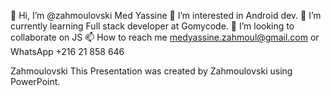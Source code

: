 👋 Hi, I’m @zahmoulovski Med Yassine
👀 I’m interested in Android dev.
🌱 I’m currently learning Full stack developer at Gomycode.
💞️ I’m looking to collaborate on JS
📫 How to reach me medyassine.zahmoul@gmail.com or WhatsApp +216 21 858 646

Zahmoulovski
This Presentation was created by Zahmoulovski using PowerPoint.
